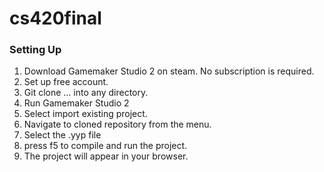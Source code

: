 # cs420final

### Setting Up
1. Download Gamemaker Studio 2 on steam. No subscription is required.
2. Set up free account.
3. Git clone ... into any directory.
4. Run Gamemaker Studio 2
5. Select import existing project.
6. Navigate to cloned repository from the menu.
7. Select the .yyp file
8. press f5 to compile and run the project.
9. The project will appear in your browser.
